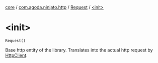 [core](../../index.md) / [com.agoda.ninjato.http](../index.md) / [Request](index.md) / [&lt;init&gt;](./-init-.md)

# &lt;init&gt;

`Request()`

Base http entity of the library.
Translates into the actual http request by [HttpClient](../-http-client/index.md).


